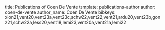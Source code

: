 title: Publications of Coen De Vente
template: publications-author
author: coen-de-vente
author_name: Coen De Vente
bibkeys: xion21,vent20,vent23a,vent23c,schw22,vent22,vent21,ardu20,vent23b,gonz21,schw22a,less20,vent18,lemi23,vent20a,vent21a,lemi22